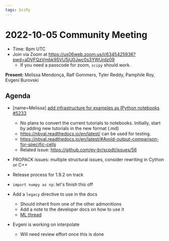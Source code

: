 ```yaml
---
tags: SciPy
---
```


# 2022-10-05 Community Meeting

- Time: 8pm UTC
- Join via Zoom at https://us06web.zoom.us/j/6345425936?pwd=aDVFQzVmbk9SVU5jU0Jwc0s3YWUrdz09
    - If you need a passcode for zoom, `scipy` should work.

**Present:** Melissa Mendonça, Ralf Gommers, Tyler Reddy, Pamphile Roy, Evgeni Burovski

## Agenda

- [name=Melissa] [add infrastructure for examples as IPython notebooks #5233](https://github.com/scipy/scipy/issues/5233)
    - No plans to convert the current tutorials to notebooks. Initially, start by adding new tutorials in the new format (.md)
    - https://nbval.readthedocs.io/en/latest/ can be used for testing. 
    - https://nbval.readthedocs.io/en/latest/#Avoid-output-comparison-for-specific-cells
    - Related issue: https://github.com/ev-br/scpdt/issues/56

- PROPACK issues: multiple structural issues, consider rewriting in Cython or C++
- Release process for 1.9.2 on track
- `import numpy as np`: let's finish this off

- Add a `legacy` directive to use in the docs
    - Should inherit from one of the other admonitions
    - Add a note to the developer docs on how to use it
    - [ML thread](https://mail.python.org/archives/list/scipy-dev@python.org/thread/Z33JO27EX6BX7LVBI6CW6MX64VQZIJ66/#6GLVRHX5XBTZNL62LFN4YPGACY5BDPLA)

- Evgeni is working on interpolate
    - Will need review effort once this is done